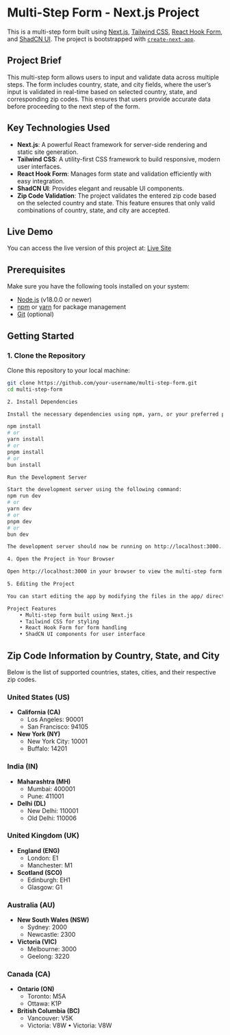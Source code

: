 # Multi-Step Form - Next.js Project

This is a multi-step form built using [Next.js](https://nextjs.org), [Tailwind CSS](https://tailwindcss.com), [React Hook Form](https://react-hook-form.com), and [ShadCN UI](https://shadcn.dev). The project is bootstrapped with [`create-next-app`](https://github.com/vercel/next.js/tree/canary/packages/create-next-app).

## Project Brief

This multi-step form allows users to input and validate data across multiple steps. The form includes country, state, and city fields, where the user’s input is validated in real-time based on selected country, state, and corresponding zip codes. This ensures that users provide accurate data before proceeding to the next step of the form.

## Key Technologies Used

- **Next.js**: A powerful React framework for server-side rendering and static site generation.
- **Tailwind CSS**: A utility-first CSS framework to build responsive, modern user interfaces.
- **React Hook Form**: Manages form state and validation efficiently with easy integration.
- **ShadCN UI**: Provides elegant and reusable UI components.
- **Zip Code Validation**: The project validates the entered zip code based on the selected country and state. This feature ensures that only valid combinations of country, state, and city are accepted.

## Live Demo

You can access the live version of this project at: [Live Site](https://multi-step-form-snowy.vercel.app/)

## Prerequisites

Make sure you have the following tools installed on your system:

- [Node.js](https://nodejs.org/) (v18.0.0 or newer)
- [npm](https://www.npmjs.com/) or [yarn](https://yarnpkg.com/) for package management
- [Git](https://git-scm.com/) (optional)

## Getting Started

### 1. Clone the Repository

Clone this repository to your local machine:

```bash
git clone https://github.com/your-username/multi-step-form.git
cd multi-step-form

2. Install Dependencies

Install the necessary dependencies using npm, yarn, or your preferred package manager:

npm install
# or
yarn install
# or
pnpm install
# or
bun install

Run the Development Server

Start the development server using the following command:
npm run dev
# or
yarn dev
# or
pnpm dev
# or
bun dev

The development server should now be running on http://localhost:3000.

4. Open the Project in Your Browser

Open http://localhost:3000 in your browser to view the multi-step form. The app will automatically reload as you make changes to the code.

5. Editing the Project

You can start editing the app by modifying the files in the app/ directory. The changes will automatically reflect on the browser.

Project Features
	• Multi-step form built using Next.js
	• Tailwind CSS for styling
	• React Hook Form for form handling
	• ShadCN UI components for user interface
```

## Zip Code Information by Country, State, and City

Below is the list of supported countries, states, cities, and their respective zip codes.

### United States (US)

- **California (CA)**
  - Los Angeles: 90001
  - San Francisco: 94105
- **New York (NY)**
  - New York City: 10001
  - Buffalo: 14201

### India (IN)

- **Maharashtra (MH)**
  - Mumbai: 400001
  - Pune: 411001
- **Delhi (DL)**
  - New Delhi: 110001
  - Old Delhi: 110006

### United Kingdom (UK)

- **England (ENG)**
  - London: E1
  - Manchester: M1
- **Scotland (SCO)**
  - Edinburgh: EH1
  - Glasgow: G1

### Australia (AU)

- **New South Wales (NSW)**
  - Sydney: 2000
  - Newcastle: 2300
- **Victoria (VIC)**
  - Melbourne: 3000
  - Geelong: 3220

### Canada (CA)

- **Ontario (ON)**
  - Toronto: M5A
  - Ottawa: K1P
- **British Columbia (BC)**
  - Vancouver: V5K
  - Victoria: V8W
    • Victoria: V8W
